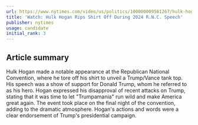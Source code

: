 ```yaml
---
url: https://www.nytimes.com/video/us/politics/100000009581267/hulk-hogan-rips-shirt-off-during-rnc-speech.html
title: 'Watch: Hulk Hogan Rips Shirt Off During 2024 R.N.C. Speech'
publisher: nytimes
usage: candidate
initial_rank: 3
---
```

## Article summary
Hulk Hogan made a notable appearance at the Republican National Convention, where he tore off his shirt to unveil a Trump/Vance tank top. His speech was a show of support for Donald Trump, whom he referred to as his hero. Hogan expressed his disapproval of recent attacks on Trump, stating that it was time to let "Trumpamania" run wild and make America great again. The event took place on the final night of the convention, adding to the dramatic atmosphere. Hogan's actions and words were a clear endorsement of Trump's presidential campaign.
